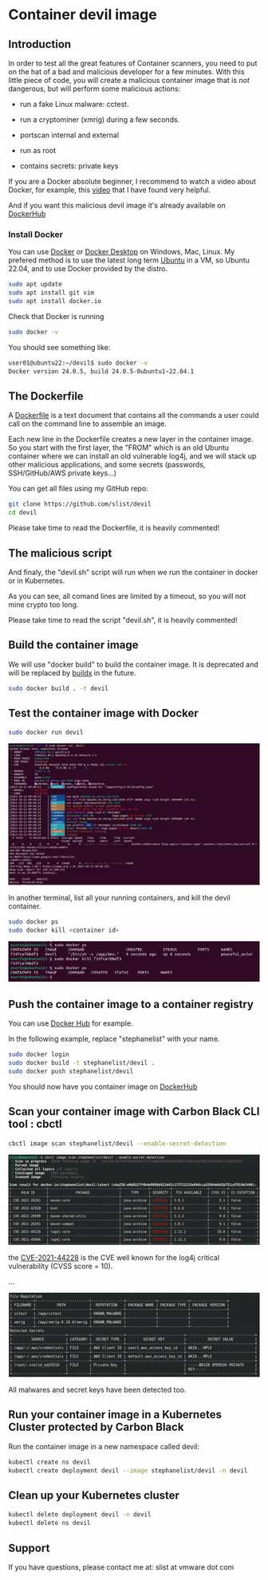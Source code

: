 # Container devil image

## Introduction

In order to test all the great features of Container scanners, you need to put on the hat of a bad and malicious developer for a few minutes. With this little piece of code, you will create a malicious container image that is *not* dangerous, but will perform some malicious actions:

* run a fake Linux malware: cctest.

* run a cryptominer (xmrig) during a few seconds.

* portscan internal and external

* run as root

* contains secrets: private keys

If you are a Docker absolute beginner, I recommend to watch a video about Docker, for example, this [video](https://www.youtube.com/watch?v=pg19Z8LL06w) that I have found very helpful.

And if you want this malicious devil image it's already available on [DockerHub](https://hub.docker.com/r/stephanelist/devil)

### Install Docker

You can use [Docker](https://www.docker.com/) or [Docker Desktop](https://www.docker.com/products/docker-desktop/) on Windows, Mac, Linux. My prefered method is to use the latest long term [Ubuntu](https://ubuntu.com/) in a VM, so Ubuntu 22.04, and to use Docker provided by the distro.

``` sh
sudo apt update
sudo apt install git vim
sudo apt install docker.io
```

Check that Docker is running

``` sh
sudo docker -v
```

You should see something like:
``` sh
user01@ubuntu22:~/devil$ sudo docker -v
Docker version 24.0.5, build 24.0.5-0ubuntu1~22.04.1
```

## The Dockerfile

A [Dockerfile](https://docs.docker.com/engine/reference/builder/) is a text document that contains all the commands a user could call on the command line to assemble an image. 

Each new line in the Dockerfile creates a new layer in the container image. So you start with the first layer, the "FROM" which is an old Ubuntu container where we can install an old vulnerable log4j, and we will stack up other malicious applications, and some secrets (passwords, SSH/GitHub/AWS private keys...)

You can get all files using my GitHub repo:
``` sh
git clone https://github.com/slist/devil
cd devil
```
Please take time to read the Dockerfile, it is heavily commented!

## The malicious script

And finaly, the "devil.sh" script will run when we run the container in docker or in Kubernetes.

As you can see, all comand lines are limited by a timeout, so you will not mine crypto too long.

Please take time to read the script "devil.sh", it is heavily commented!


## Build the container image

We will use "docker build" to build the container image. It is deprecated and will be replaced by [buildx](https://docs.docker.com/build/architecture/#install-buildx) in the future.

``` sh
sudo docker build . -t devil
```

## Test the container image with Docker

``` sh
sudo docker run devil
```

![Screenshot](./screenshots/screenshot_xmrig.png)

In another terminal, list all your running containers, and kill the devil container.
``` sh
sudo docker ps
sudo docker kill <container id>
```

![Screenshot](./screenshots/screenshot_kill.png)


## Push the container image to a container registry

You can use [Docker Hub](https://docs.docker.com/docker-hub/quickstart/) for example.

In the following example, replace "stephanelist" with your name.

``` sh
sudo docker login
sudo docker build -t stephanelist/devil .
sudo docker push stephanelist/devil
```
You should now have you container image on [DockerHub](https://hub.docker.com/repository/docker/stephanelist/devil/general)

## Scan your container image with Carbon Black CLI tool : cbctl

``` sh
cbctl image scan stephanelist/devil --enable-secret-detection
```

![Screenshot cbctl vuln](./screenshots/cbctl_vuln.png)

the [CVE-2021-44228](https://nvd.nist.gov/vuln/detail/CVE-2021-44228) is the CVE well known for the log4j critical vulnerability (CVSS score = 10).

...

![Screenshot cbctl secrets](./screenshots/cbctl_secrets.png)

All malwares and secret keys have been detected too.

## Run your container image in a Kubernetes Cluster protected by Carbon Black

Run the container image in a new namespace called devil:
``` sh
kubectl create ns devil
kubectl create deployment devil --image stephanelist/devil -n devil
```

## Clean up your Kubernetes cluster

``` sh
kubectl delete deployment devil -n devil
kubectl delete ns devil
```


## Support

If you have questions, please contact me at: slist at vmware dot com
